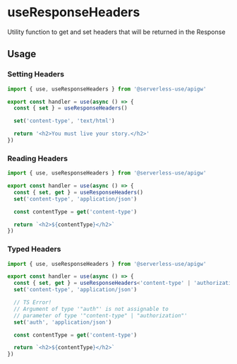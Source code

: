 # useResponseHeaders
Utility function to get and set headers that will be returned in the Response

<!-- ## Configuration -->

## Usage

### Setting Headers
```ts
import { use, useResponseHeaders } from '@serverless-use/apigw'

export const handler = use(async () => {
  const { set } = useResponseHeaders()

  set('content-type', 'text/html')

  return '<h2>You must live your story.</h2>'
})
```

### Reading Headers 
```ts
import { use, useResponseHeaders } from '@serverless-use/apigw'

export const handler = use(async () => {
  const { set, get } = useResponseHeaders()
  set('content-type', 'application/json')

  const contentType = get('content-type')

  return `<h2>${contentType}</h2>`
})

```

### Typed Headers
```ts
import { use, useResponseHeaders } from '@serverless-use/apigw'

export const handler = use(async () => {
  const { set, get } = useResponseHeaders<'content-type' | 'authorization'>()
  set('content-type', 'application/json')

  // TS Error! 
  // Argument of type '"auth"' is not assignable to 
  // parameter of type '"content-type" | "authorization"' 
  set('auth', 'application/json')

  const contentType = get('content-type')

  return `<h2>${contentType}</h2>`
})

```